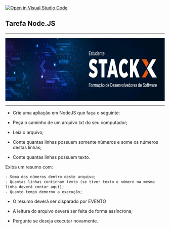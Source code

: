 [![Open in Visual Studio Code](https://classroom.github.com/assets/open-in-vscode-718a45dd9cf7e7f842a935f5ebbe5719a5e09af4491e668f4dbf3b35d5cca122.svg)](https://classroom.github.com/online_ide?assignment_repo_id=11503355&assignment_repo_type=AssignmentRepo)
<h2>Tarefa Node.JS</h2>

***

<img src="stackx.jpg" align="center" height="200em" width="100%"> 

***


- Crie uma apliação em NodeJS que faça o seguinte:

 - Peça o caminho de um arquivo txt do seu computador;
  - Leia o arquivo;
  - Conte quantas linhas possuem somente números e some os números destas linhas;
  - Conte quantas linhas possuem texto.

   Exiba um resumo com:

    - Soma dos números dentro deste arquivo;
    - Quantas linhas continham texto (se tiver texto e número na mesma linha deverá contar aqui);
    - Quanto tempo demorou a execução;

  - O resumo deverá ser disparado por EVENTO

  - A leitura do arquivo deverá ser feita de forma assíncrona;
  - Pergunte se deseja executar novamente.
